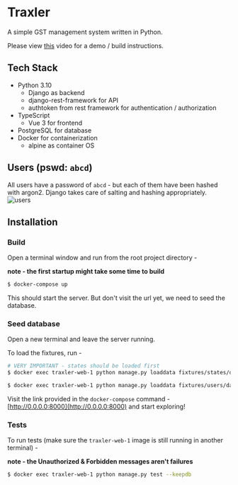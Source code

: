 # Traxler

A simple GST management system written in Python.

Please view [this](https://youtu.be/4V2G0QmpLHw) video for a demo / build instructions.

## Tech Stack

- Python 3.10
  - Django as backend
  - django-rest-framework for API
  - authtoken from rest framework for authentication / authorization
- TypeScript
  - Vue 3 for frontend
- PostgreSQL for database
- Docker for containerization
  - alpine as container OS

## Users (pswd: `abcd`)
All users have a password of `abcd` - but each of them have been hashed with argon2. Django takes
care of salting and hashing appropriately.
![users](https://i.imgur.com/2keO4V4.png)

## Installation

### Build

Open a terminal window and run from the root project directory - 

**note - the first startup might take some time to build**

```bash
$ docker-compose up
```
This should start the server. But don't visit the url yet, we need to seed the database.

### Seed database

Open a new terminal and leave the server running. 

To load the fixtures, run - 

```bash
# VERY IMPORTANT - states should be loaded first
$ docker exec traxler-web-1 python manage.py loaddata fixtures/states/data.json

$ docker exec traxler-web-1 python manage.py loaddata fixtures/users/data.json # load users
```

Visit the link provided in the `docker-compose` command - [http://0.0.0.0:8000](http://0.0.0.0:8000) and start exploring!

### Tests

To run tests (make sure the `traxler-web-1` image is still running in another terminal) -

**note - the Unauthorized & Forbidden messages aren't failures**

```bash
$ docker exec traxler-web-1 python manage.py test --keepdb
```